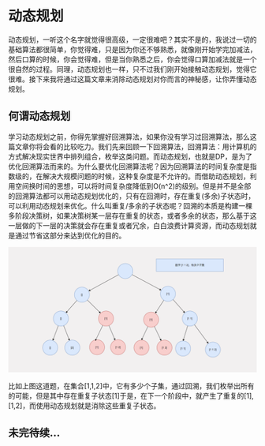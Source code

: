 # 动态规划

动态规划，一听这个名字就觉得很高级，一定很难吧？其实不是的，我说过一切的基础算法都很简单，你觉得难，只是因为你还不够熟悉，就像刚开始学完加减法，然后口算的时候，你会觉得难，但是当你熟悉之后，你会觉得口算加减法就是一个很自然的过程。同理，动态规划也一样，只不过我们刚开始接触动态规划，觉得它很难。接下来我将通过这篇文章来消除动态规划对你而言的神秘感，让你弄懂动态规划。

## 何谓动态规划

学习动态规划之前，你得先掌握好回溯算法，如果你没有学习过回溯算法，那么这篇文章你将会看的比较吃力。我们先来回顾一下回溯算法，回溯算法：用计算机的方式解决现实世界中排列组合，枚举这类问题。而动态规划，也就是DP，是为了优化回溯算法而来的。为什么要优化回溯算法呢？因为回溯算法的时间复杂度是指数级的，在解决大规模问题的时候，这种复杂度是不允许的。而借助动态规划，利用空间换时间的思想，可以将时间复杂度降低到O(n^2)的级别。但是并不是全部的回溯算法都可以用动态规划优化的，只有在回溯时，存在重复(多余)子状态时，可以利用动态规划来优化。什么叫重复/多余的子状态呢？回溯的本质是构建一棵多阶段决策树，如果决策树某一层存在重复的状态，或者多余的状态，那么基于这一层做的下一层的决策就会存在重复或者冗余，白白浪费计算资源，而动态规划就是通过节省这部分来达到优化的目的。

![image-20241004114130688](images/image-20241004114130688.png)

比如上图这道题，在集合[1,1,2]中，它有多少个子集，通过回溯，我们枚举出所有的可能，但是其中存在重复子状态[1]于是，在下一个阶段中，就产生了重复的[1],[1,2]，而使用动态规划就是消除这些重复子状态。

## 未完待续...

